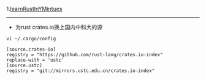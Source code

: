 1.[learnRustInYMintues](./learnRustInYMintues.md)



----

 - 为rust crates.io换上国内中科大的源

```
vi ~/.cargo/config

[source.crates-io]
registry = "https://github.com/rust-lang/crates.io-index"
replace-with = 'ustc'
[source.ustc]
registry = "git://mirrors.ustc.edu.cn/crates.io-index"
```
